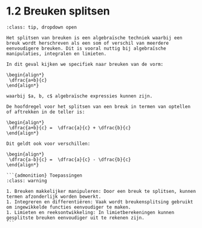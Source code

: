 # 1.2 Breuken splitsen

````{admonition} Theorie
:class: tip, dropdown open

Het splitsen van breuken is een algebraïsche techniek waarbij een breuk wordt herschreven als een som of verschil van meerdere eenvoudigere breuken. Dit is vooral nuttig bij algebraïsche manipulaties, integralen en limieten.

In dit geval kijken we specifiek naar breuken van de vorm: 

\begin{align*}
 \dfrac{a+b}{c}
\end{align*}

waarbij $a, b, c$ algebraïsche expressies kunnen zijn.

De hoofdregel voor het splitsen van een breuk in termen van optellen of aftrekken in de teller is:

\begin{align*}
 \dfrac{a+b}{c} =  \dfrac{a}{c} + \dfrac{b}{c}
\end{align*}

Dit geldt ook voor verschillen:

\begin{align*}
 \dfrac{a-b}{c} =  \dfrac{a}{c} - \dfrac{b}{c}
\end{align*}

```{admonition} Toepassingen
:class: warning

1. Breuken makkelijker manipuleren: Door een breuk te splitsen, kunnen termen afzonderlijk worden bewerkt.
1. Integreren en differentiëren: Vaak wordt breukensplitsing gebruikt om ingewikkelde functies eenvoudiger te maken.
1. Limieten en reeksontwikkeling: In limietberekeningen kunnen gesplitste breuken eenvoudiger uit te rekenen zijn.
```
````